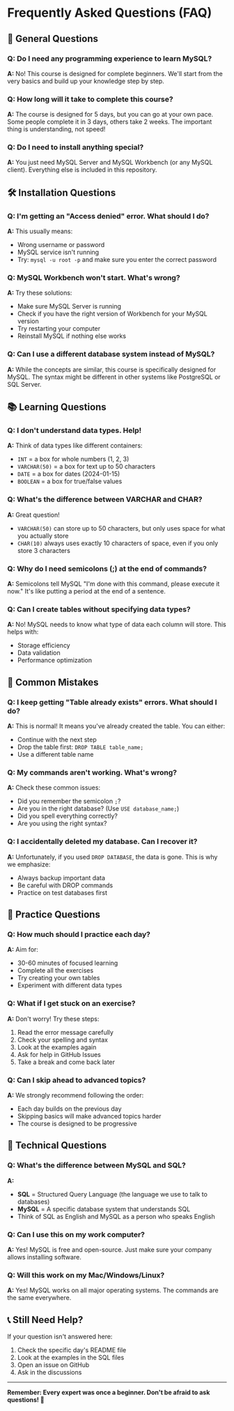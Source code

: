 # Frequently Asked Questions (FAQ)

## 🤔 General Questions

### Q: Do I need any programming experience to learn MySQL?
**A:** No! This course is designed for complete beginners. We'll start from the very basics and build up your knowledge step by step.

### Q: How long will it take to complete this course?
**A:** The course is designed for 5 days, but you can go at your own pace. Some people complete it in 3 days, others take 2 weeks. The important thing is understanding, not speed!

### Q: Do I need to install anything special?
**A:** You just need MySQL Server and MySQL Workbench (or any MySQL client). Everything else is included in this repository.

## 🛠️ Installation Questions

### Q: I'm getting an "Access denied" error. What should I do?
**A:** This usually means:
- Wrong username or password
- MySQL service isn't running
- Try: `mysql -u root -p` and make sure you enter the correct password

### Q: MySQL Workbench won't start. What's wrong?
**A:** Try these solutions:
- Make sure MySQL Server is running
- Check if you have the right version of Workbench for your MySQL version
- Try restarting your computer
- Reinstall MySQL if nothing else works

### Q: Can I use a different database system instead of MySQL?
**A:** While the concepts are similar, this course is specifically designed for MySQL. The syntax might be different in other systems like PostgreSQL or SQL Server.

## 📚 Learning Questions

### Q: I don't understand data types. Help!
**A:** Think of data types like different containers:
- `INT` = a box for whole numbers (1, 2, 3)
- `VARCHAR(50)` = a box for text up to 50 characters
- `DATE` = a box for dates (2024-01-15)
- `BOOLEAN` = a box for true/false values

### Q: What's the difference between VARCHAR and CHAR?
**A:** Great question!
- `VARCHAR(50)` can store up to 50 characters, but only uses space for what you actually store
- `CHAR(10)` always uses exactly 10 characters of space, even if you only store 3 characters

### Q: Why do I need semicolons (;) at the end of commands?
**A:** Semicolons tell MySQL "I'm done with this command, please execute it now." It's like putting a period at the end of a sentence.

### Q: Can I create tables without specifying data types?
**A:** No! MySQL needs to know what type of data each column will store. This helps with:
- Storage efficiency
- Data validation
- Performance optimization

## 🚨 Common Mistakes

### Q: I keep getting "Table already exists" errors. What should I do?
**A:** This is normal! It means you've already created the table. You can either:
- Continue with the next step
- Drop the table first: `DROP TABLE table_name;`
- Use a different table name

### Q: My commands aren't working. What's wrong?
**A:** Check these common issues:
- Did you remember the semicolon `;`?
- Are you in the right database? (Use `USE database_name;`)
- Did you spell everything correctly?
- Are you using the right syntax?

### Q: I accidentally deleted my database. Can I recover it?
**A:** Unfortunately, if you used `DROP DATABASE`, the data is gone. This is why we emphasize:
- Always backup important data
- Be careful with DROP commands
- Practice on test databases first

## 🎯 Practice Questions

### Q: How much should I practice each day?
**A:** Aim for:
- 30-60 minutes of focused learning
- Complete all the exercises
- Try creating your own tables
- Experiment with different data types

### Q: What if I get stuck on an exercise?
**A:** Don't worry! Try these steps:
1. Read the error message carefully
2. Check your spelling and syntax
3. Look at the examples again
4. Ask for help in GitHub Issues
5. Take a break and come back later

### Q: Can I skip ahead to advanced topics?
**A:** We strongly recommend following the order:
- Each day builds on the previous day
- Skipping basics will make advanced topics harder
- The course is designed to be progressive

## 🔧 Technical Questions

### Q: What's the difference between MySQL and SQL?
**A:** 
- **SQL** = Structured Query Language (the language we use to talk to databases)
- **MySQL** = A specific database system that understands SQL
- Think of SQL as English and MySQL as a person who speaks English

### Q: Can I use this on my work computer?
**A:** Yes! MySQL is free and open-source. Just make sure your company allows installing software.

### Q: Will this work on my Mac/Windows/Linux?
**A:** Yes! MySQL works on all major operating systems. The commands are the same everywhere.

## 📞 Still Need Help?

If your question isn't answered here:
1. Check the specific day's README file
2. Look at the examples in the SQL files
3. Open an issue on GitHub
4. Ask in the discussions

---

**Remember: Every expert was once a beginner. Don't be afraid to ask questions! 🤝**
